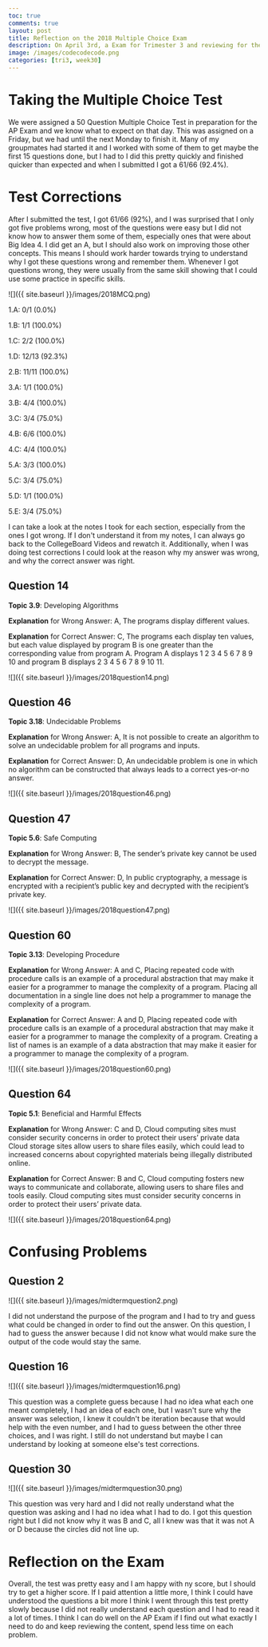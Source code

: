 ```yaml
---
toc: true
comments: true
layout: post
title: Reflection on the 2018 Multiple Choice Exam
description: On April 3rd, a Exam for Trimester 3 and reviewing for the AP Exam was opened and it was a Multiple Choice Test on CollegeBoard with 66 Questions and this is my reflection as well as any test corrections
image: /images/codecodecode.png
categories: [tri3, week30]
---
```


# Taking the Multiple Choice Test
We were assigned a 50 Question Multiple Choice Test in preparation for the AP Exam and we know what to expect on that day. This was assigned on a Friday, but we had until the next Monday to finish it. Many of my groupmates had started it and I worked with some of them to get maybe the first 15 questions done, but I had to I did this pretty quickly and finished quicker than expected and when I submitted I got a 61/66 (92.4%).

# Test Corrections
After I submitted the test, I got 61/66 (92%), and I was surprised that I only got five problems wrong, most of the questions were easy but I did not know how to answer them some of them, especially ones that were about Big Idea 4. I did get an A, but I should also work on improving those other concepts. This means I should work harder towards trying to understand why I got these questions wrong and remember them. Whenever I got questions wrong, they were usually from the same skill showing that I could use some practice in specific skills. 

![]({{ site.baseurl }}/images/2018MCQ.png)

1.A: 0/1 (0.0%)

1.B: 1/1 (100.0%)

1.C: 2/2 (100.0%)

1.D: 12/13 (92.3%)

2.B: 11/11 (100.0%)

3.A: 1/1 (100.0%)

3.B: 4/4 (100.0%)

3.C: 3/4 (75.0%)

4.B: 6/6 (100.0%)

4.C: 4/4 (100.0%)

5.A: 3/3 (100.0%)

5.C: 3/4 (75.0%)

5.D: 1/1 (100.0%)

5.E: 3/4 (75.0%)

I can take a look at the notes I took for each section, especially from the ones I got wrong. If I don't understand it from my notes, I can always go back to the CollegeBoard Videos and rewatch it. Additionally, when I was doing test corrections I could look at the reason why my answer was wrong, and why the correct answer was right.

## Question 14
**Topic 3.9**: Developing Algorithms

**Explanation** for Wrong Answer: A, The programs display different values.

**Explanation** for Correct Answer: C, The programs each display ten values, but each value displayed by program B is one greater than the corresponding value from program A. Program A displays 1 2 3 4 5 6 7 8 9 10 and program B displays 2 3 4 5 6 7 8 9 10 11.

![]({{ site.baseurl }}/images/2018question14.png)

## Question 46
**Topic 3.18**: Undecidable Problems

**Explanation** for Wrong Answer: A, It is not possible to create an algorithm to solve an undecidable problem for all programs and inputs.

**Explanation** for Correct Answer: D, An undecidable problem is one in which no algorithm can be constructed that always leads to a correct yes-or-no answer.

![]({{ site.baseurl }}/images/2018question46.png)

## Question 47
**Topic 5.6**: Safe Computing

**Explanation** for Wrong Answer: B, The sender’s private key cannot be used to decrypt the message.

**Explanation** for Correct Answer: D, In public cryptography, a message is encrypted with a recipient’s public key and decrypted with the recipient’s private key.

![]({{ site.baseurl }}/images/2018question47.png)

## Question 60
**Topic 3.13**: Developing Procedure

**Explanation** for Wrong Answer: A and C, Placing repeated code with procedure calls is an example of a procedural abstraction that may make it easier for a programmer to manage the complexity of a program. Placing all documentation in a single line does not help a programmer to manage the complexity of a program.

**Explanation** for Correct Answer: A and D, Placing repeated code with procedure calls is an example of a procedural abstraction that may make it easier for a programmer to manage the complexity of a program. Creating a list of names is an example of a data abstraction that may make it easier for a programmer to manage the complexity of a program.

![]({{ site.baseurl }}/images/2018question60.png)

## Question 64
**Topic 5.1**: Beneficial and Harmful Effects

**Explanation** for Wrong Answer: C and D, Cloud computing sites must consider security concerns in order to protect their users’ private data Cloud storage sites allow users to share files easily, which could lead to increased concerns about copyrighted materials being illegally distributed online.

**Explanation** for Correct Answer: B and C, Cloud computing fosters new ways to communicate and collaborate, allowing users to share files and tools easily. Cloud computing sites must consider security concerns in order to protect their users’ private data.

![]({{ site.baseurl }}/images/2018question64.png)

# Confusing Problems

## Question 2
![]({{ site.baseurl }}/images/midtermquestion2.png)

I did not understand the purpose of the program and I had to try and guess what could be changed in order to find out the answer. On this question, I had to guess the answer because I did not know what would make sure the output of the code would stay the same.

## Question 16
![]({{ site.baseurl }}/images/midtermquestion16.png)

This question was a complete guess because I had no idea what each one meant completely, I had an idea of each one, but I wasn't sure why the answer was selection, I knew it couldn't be iteration because that would help with the even number, and I had to guess between the other three choices, and I was right. I still do not understand but maybe I can understand by looking at someone else's test corrections.

## Question 30
![]({{ site.baseurl }}/images/midtermquestion30.png)

This question was very hard and I did not really understand what the question was asking and I had no idea what I had to do. I got this question right but I did not know why it was B and C, all I knew was that it was not A or D because the circles did not line up.

# Reflection on the Exam
Overall, the test was pretty easy and I am happy with ny score, but I should try to get a higher score. If I paid attention a little more, I think I could have understood the questions a bit more I think I went through this test pretty slowly because I did not really understand each question and I had to read it a lot of times. I think I can do well on the AP Exam if I find out what exactly I need to do and keep reviewing the content, spend less time on each problem.
